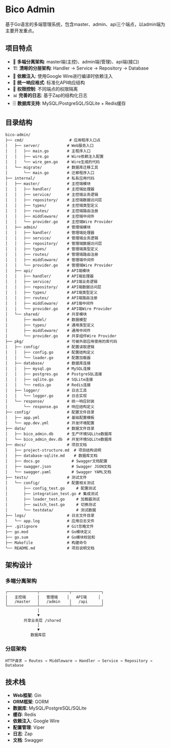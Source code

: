 # Bico Admin

基于Go语言的多端管理系统，包含master、admin、api三个端点，以admin端为主要开发重点。

## 项目特点

- 🎯 **多端分离架构**: master端(主控)、admin端(管理)、api端(接口)
- 🏗️ **清晰的分层架构**: Handler → Service → Repository → Database
- 🔧 **依赖注入**: 使用Google Wire进行编译时依赖注入
- 📝 **统一响应格式**: 标准化API响应结构
- 🔐 **权限控制**: 不同端点的权限隔离
- 📊 **完善的日志**: 基于Zap的结构化日志
- 🗄️ **数据库支持**: MySQL/PostgreSQL/SQLite + Redis缓存

## 目录结构

```
bico-admin/
├── cmd/                    # 应用程序入口点
│   ├── server/            # Web服务入口
│   │   ├── main.go        # 主程序入口
│   │   ├── wire.go        # Wire依赖注入配置
│   │   └── wire_gen.go    # Wire生成的代码
│   └── migrate/           # 数据库迁移工具
│       └── main.go        # 迁移程序入口
├── internal/              # 私有应用代码
│   ├── master/            # 主控端模块
│   │   ├── handler/       # 主控端处理器
│   │   ├── service/       # 主控端业务逻辑
│   │   ├── repository/    # 主控端数据访问层
│   │   ├── types/         # 主控端类型定义
│   │   ├── routes/        # 主控端路由注册
│   │   ├── middleware/    # 主控端中间件
│   │   └── provider.go    # 主控端Wire Provider
│   ├── admin/             # 管理端模块
│   │   ├── handler/       # 管理端处理器
│   │   ├── service/       # 管理端业务逻辑
│   │   ├── repository/    # 管理端数据访问层
│   │   ├── types/         # 管理端类型定义
│   │   ├── routes/        # 管理端路由注册
│   │   ├── middleware/    # 管理端中间件
│   │   └── provider.go    # 管理端Wire Provider
│   ├── api/               # API端模块
│   │   ├── handler/       # API端处理器
│   │   ├── service/       # API端业务逻辑
│   │   ├── repository/    # API端数据访问层
│   │   ├── types/         # API端类型定义
│   │   ├── routes/        # API端路由注册
│   │   ├── middleware/    # API端中间件
│   │   └── provider.go    # API端Wire Provider
│   └── shared/            # 共享模块
│       ├── model/         # 数据模型
│       ├── types/         # 通用类型定义
│       ├── middleware/    # 通用中间件
│       └── provider.go    # 共享组件Wire Provider
├── pkg/                   # 可被外部应用使用的库代码
│   ├── config/            # 配置读取逻辑
│   │   ├── config.go      # 配置结构定义
│   │   └── loader.go      # 配置加载器
│   ├── database/          # 数据库连接
│   │   ├── mysql.go       # MySQL连接
│   │   ├── postgres.go    # PostgreSQL连接
│   │   ├── sqlite.go      # SQLite连接
│   │   └── redis.go       # Redis连接
│   ├── logger/            # 日志工具
│   │   └── logger.go      # 日志实现
│   └── response/          # 统一响应封装
│       └── response.go    # 响应结构定义
├── config/                # 配置文件目录
│   ├── app.yml            # 基础配置模板
│   └── app.dev.yml        # 开发环境配置
├── data/                  # 数据文件目录
│   ├── bico_admin.db      # 生产环境SQLite数据库
│   └── bico_admin_dev.db  # 开发环境SQLite数据库
├── docs/                  # 项目文档
│   ├── project-structure.md  # 项目结构说明
│   ├── database-sqlite.md    # 数据库文档
│   ├── docs.go              # Swagger文档配置
│   ├── swagger.json         # Swagger JSON文档
│   └── swagger.yaml         # Swagger YAML文档
├── tests/                 # 测试文件
│   └── config/            # 配置相关测试
│       ├── config_test.go     # 配置测试
│       ├── integration_test.go # 集成测试
│       ├── loader_test.go     # 加载器测试
│       ├── switch_test.go     # 切换测试
│       └── testdata/          # 测试数据
├── logs/                  # 日志文件目录
│   └── app.log            # 应用日志文件
├── .gitignore             # Git忽略文件
├── go.mod                 # Go模块定义
├── go.sum                 # Go模块校验和
├── Makefile               # 构建命令
└── README.md              # 项目说明文档
```

## 架构设计

### 多端分离架构
```
┌─────────────┬─────────────┬─────────────┐
│   主控端     │   管理端    │   API端     │
│   /master   │   /admin    │   /api      │
└─────────────┴─────────────┴─────────────┘
              │
              ▼
        共享业务层 /shared
              │
              ▼
           数据库层
```

### 分层架构
```
HTTP请求 → Routes → Middleware → Handler → Service → Repository → Database
```

## 技术栈

- **Web框架**: Gin
- **ORM框架**: GORM
- **数据库**: MySQL/PostgreSQL/SQLite
- **缓存**: Redis
- **依赖注入**: Google Wire
- **配置管理**: Viper
- **日志**: Zap
- **文档**: Swagger